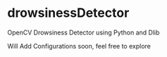 # drowsinessDetector
OpenCV Drowsiness Detector using Python and Dlib

Will Add Configurations soon, feel free to explore
